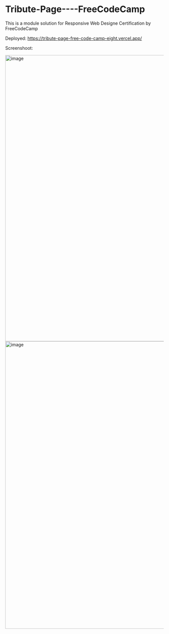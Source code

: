 # Tribute-Page----FreeCodeCamp
This is a module solution for Responsive Web Designe Certification by FreeCodeCamp

Deployed:
https://tribute-page-free-code-camp-eight.vercel.app/

Screenshoot:


<img width="910" alt="image" src="https://github.com/juanpablobracco/Tribute-Page----FreeCodeCamp/assets/64668332/2c551a7e-0592-467e-ae08-df17b02a85e9">
<img width="914" alt="image" src="https://github.com/juanpablobracco/Tribute-Page----FreeCodeCamp/assets/64668332/95153b73-670f-42a1-892b-2cd86e48d6e5">



